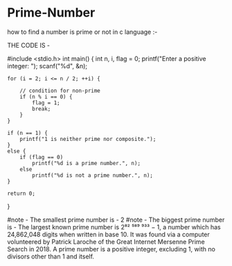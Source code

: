 # Prime-Number

how to find a number is prime or not in c language :-

THE CODE IS -

#include <stdio.h>
int main() {
    int n, i, flag = 0;
    printf("Enter a positive integer: ");
    scanf("%d", &n);

    for (i = 2; i <= n / 2; ++i) {

        // condition for non-prime
        if (n % i == 0) {
            flag = 1;
            break;
        }
    }

    if (n == 1) {
        printf("1 is neither prime nor composite.");
    }
    else {
        if (flag == 0)
            printf("%d is a prime number.", n);
        else
            printf("%d is not a prime number.", n);
    }

    return 0;
}

#note - The smallest prime number is - 2
#note - The biggest prime number is - The largest known prime number is 2⁸² ⁵⁸⁹ ⁹³³ − 1, a number which has 24,862,048 digits when written in base 10. It was found via a computer volunteered by Patrick Laroche of the Great Internet Mersenne Prime Search in 2018. A prime number is a positive integer, excluding 1, with no divisors other than 1 and itself.
